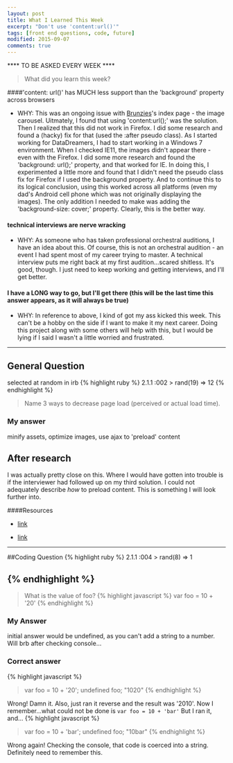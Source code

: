 ```yaml
---
layout: post
title: What I Learned This Week
excerpt: "Don't use 'content:url()'"
tags: [front end questions, code, future]
modified: 2015-09-07
comments: true
---
```


**** TO BE ASKED EVERY WEEK ****

> What did you learn this week?

####'content: url()' has MUCH less support than the 'background' property across browsers
  - WHY: This was an ongoing issue with [Brunzies](www.brunzies.com)'s index page - the image carousel. Uitmately, I found that using 'content:url();' was the solution. Then I realized that this did not work in Firefox. I did some research and found a (hacky) fix for that (used the :after pseudo class). As I started working for DataDreamers, I had to start working in a Windows 7 environment. When I checked IE11, the images didn't appear there - even with the Firefox. I did some more research and found the 'background: url();' property, and that worked for IE. In doing this, I experimented a little more and found that I didn't need the pseudo class fix for Firefox if I used the background property. And to continue this to its logical conclusion, using this worked across all platforms (even my dad's Android cell phone which was not originally displaying the images). The only addition I needed to make was adding the 'background-size: cover;' property. Clearly, this is the better way.

#### technical interviews are nerve wracking
  - WHY: As someone who has taken professional orchestral auditions, I have an idea about this. Of course, this is not an orchestral audition - an event I had spent most of my career trying to master. A technical interview puts me right back at my first audition...scared shitless. It's good, though. I just need to keep working and getting interviews, and I'll get better. 

#### I have a LONG way to go, but I'll get there (this will be the last time this answer appears, as it will always be true)
  - WHY: In reference to above, I kind of got my ass kicked this week. This can't be a hobby on the side if I want to make it my next career. Doing this project along with some others will help with this, but I would be lying if I said I wasn't a little worried and frustrated.

---

## General Question 
selected at random in irb 
{% highlight ruby %}
2.1.1 :002 > rand(19)
 => 12
{% endhighlight %}

> Name 3 ways to decrease page load (perceived or actual load time).

### My answer

minify assets, optimize images, use ajax to 'preload' content

## After research

I was actually pretty close on this. Where I would have gotten into trouble is if the interviewer had followed up on my third solution. I could not adequately describe _how_ to preload content. This is something I will look further into.

####Resources
* [link](http://www.bizreport.com/2011/03/top-3-ways-to-decrease-page-load-times.html) 
 <!-- > * First, optimize, optimize, optimize. Check the types of images you are using on-site and ensure the file format is appropriate. 
 > * Second, minimize HTTP requests. Rather than forcing your site to request multiple files for images, content or ads, combine some pages.
 > * Finally, resize elements before they are uploaded into the HTML. -->
* [link](http://www.raymondcamden.com/2015/04/10/front-end-interview-questions-part-5)
<!--  > * Minimize images
 > * Minimize and combine JavaScript files
 > * Minimize, combine, and “prune” CSS files
 -->

 
  

---

##Coding Question
{% highlight ruby %}
2.1.1 :004 > rand(8)
 => 1 

{% endhighlight %}
---
> What is the value of foo?
{% highlight javascript %}
var foo = 10 + '20'
{% endhighlight %}


### My Answer
initial answer would be undefined, as you can't add a string to a number. Will brb after checking console...

### Correct answer
{% highlight javascript %}
> var foo = 10 + '20';
> undefined
> foo;
> "1020"
{% endhighlight %}

Wrong! Damn it. Also, just ran it reverse and the result was '2010'. Now I remember...what could not be done is `var foo = 10 + 'bar'` 
But I ran it, and...
{% highlight javascript %}
> var foo = 10 + 'bar';
> undefined
> foo;
> "10bar"
{% endhighlight %}

Wrong again! Checking the console, that code is coerced into a string. Definitely need to remember this.

